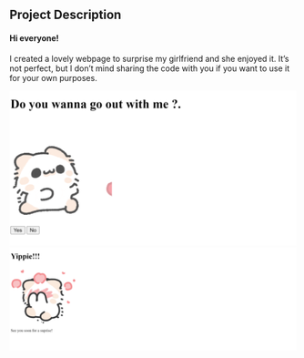 ## Project Description
#### Hi everyone!
I created a lovely webpage to surprise my girlfriend and she enjoyed it. It’s not perfect, but I don’t mind sharing the code with you if you want to use it for your own purposes.

![Alt text](<images/Display.png>)
![Alt text](image.png)
